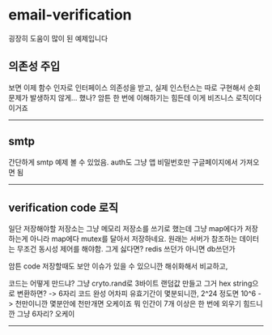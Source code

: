 # email-verification

굉장히 도움이 많이 된 예제입니다

## 의존성 주입

보면 이제 함수 인자로 인터페이스 의존성을 받고,
실제 인스턴스는 따로 구현해서
순회 문제가 발생하지 않게... 했나?
암튼 한 번에 이해하기는 힘든데
이게 비즈니스 로직이다 이거죠

---

## smtp

간단하게 smtp 예제 볼 수 있었음.
auth도 그냥 앱 비밀번호만 구글페이지에서 가져오면 됨

---

## verification code 로직

일단 저장해야할 저장소는 그냥 메모리 저장소를 쓰기로 했는데
그냥 map에다가 저장하는게 아니라
map에다 mutex를 달아서 저장하네요.
원래는 서버가 참조하는 데이터는 무조건 동시성 제어를 해야함.
그게 싫다면? redis 쓰던가 아니면 db쓰던가

암튼 code 저장할때도 보안 이슈가 있을 수 있으니깐 해쉬화해서 비교하고,

코드는 어떻게 만드냐? 그냥 cryto.rand로 3바이트 랜덤값 만들고
그거 hex string으로 변환하면? -> 6자리 코드 완성
어차피 유효기간이 몇분되니깐, 2^24 정도면 10^6 -> 천만이니깐 몇분안에 천만개면 오케이죠 뭐
인간이 7개 이상은 한 번에 외우기 힘드니깐 그냥 6자리? 오케이

---
